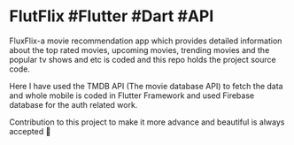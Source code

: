 # FlutFlix #Flutter #Dart #API 
FluxFlix-a movie recommendation app which provides detailed information about the top rated movies, upcoming movies, trending movies and the popular tv shows and etc is coded and this repo holds the project source code. 

Here I have used the TMDB API (The movie database API) to fetch the data and whole mobile is coded in Flutter Framework and used Firebase database for the auth related work. 


Contribution to this project to make it more advance and beautiful is always accepted 🙏
